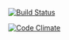 [![Build Status](https://travis-ci.org/Xvecess/xvecess.svg?branch=first)](https://travis-ci.org/Xvecess/xvecess)

[![Code Climate](https://codeclimate.com/github/Xvecess/xvecess/badges/gpa.svg)](https://codeclimate.com/github/Xvecess/xvecess)